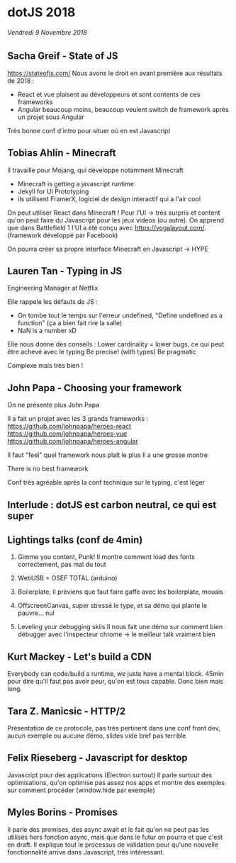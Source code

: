 # dotJS 2018
###### Vendredi 9 Novembre 2018

## Sacha Greif - State of JS

https://stateofjs.com/
Nous avons le droit en avant première aux résultats de 2018 :
- React et vue plaisent au développeurs et sont contents de ces frameworks
- Angular beaucoup moins, beaucoup veulent switch de framework après un projet sous Angular

Très bonne conf d'intro pour situer où en est Javascript

## Tobias Ahlin - Minecraft

Il travaille pour Mojang, qui développe notamment Minecraft

- Minecraft is getting a javascript runtime
- Jekyll for UI Prototyping
- ils utilisent FramerX, logiciel de design interactif qui a l'air cool

On peut utiliser React dans Minecraft ! Pour l'UI -> très surpris et content qu'on peut faire du Javascript pour les jeux videos (ou autre).
On apprend que dans Battlefield 1 l'UI a été conçu avec https://yogalayout.com/. (framework développé par Facebook)

On pourra créer sa propre interface Minecraft en Javascript -> HYPE

## Lauren Tan - Typing in JS

Engineering Manager at Netflix

Elle rappele les défauts de JS :
- On tombe tout le temps sur l'erreur undefined, "Define undefined as a function" (ça a bien fait rire la salle)
- NaN is a number xD

Elle nous donne des conseils :
Lower cardinality = lower bugs, ce qui peut être achevé avec le typing
Be precise! (with types)
Be pragmatic

Complexe mais très bien !

## John Papa - Choosing your framework

On ne présente plus John Papa

Il a fait un projet avec les 3 grands frameworks :
https://github.com/johnpapa/heroes-react
https://github.com/johnpapa/heroes-vue
https://github.com/johnpapa/heroes-angular

Il faut "feel" quel framework nous plaît le plus
Il a une grosse montre

There is no best framework

Conf très agréable après la conf technique sur le typing, c'est léger

## Interlude : dotJS est carbon neutral, ce qui est super

## Lightings talks (conf de 4min)

1) Gimme you content, Punk!
Il montre comment load des fonts correctement, pas mal du tout

2) WebUSB = OSEF TOTAL (arduino)

3) Boilerplate, il préviens que faut faire gaffe avec les boilerplate, mouais

4) OffscreenCanvas, super stressé le type, et sa démo qui plante le pauvre... nul

5) Leveling your debugging skils
Il nous fait une démo sur comment bien débugger avec l'inspecteur chrome -> le meilleur talk vraiment bien

## Kurt Mackey - Let's build a CDN

Everybody can code/build a runtime, we juste have a mental block.
45min pour dire qu'il faut pas avoir peur, qu'on est tous capable.
Donc bien mais long.

## Tara Z. Manicsic - HTTP/2

Présentation de ce protocole, pas très pertinent dans une conf front dev, aucun exemple ou aucune démo, slides vide bref pas terrible

## Felix Rieseberg - Javascript for desktop

Javascript pour des applications (Electron surtout)
Il parle surtout des optimisations, qu'on optimise pas assez nos apps et montre des exemples sur comment procéder (window.hide par exemple)

## Myles Borins - Promises

Il parle des promises, des async await et le fait qu'on ne peut pas les utilisés hors fonction async, mais que dans le futur on pourra et que c'est en draft.
Il explique tout le processus de validation pour qu'une nouvelle fonctionnalité arrive dans Javascript, très intéressant.


